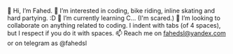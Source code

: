 👋	Hi, I’m Fahed.
👀	I’m interested in coding, bike riding, inline skating and hard partying. :D
🌱	I’m currently learning C... (I'm scared.)
💞️	I’m looking to collaborate on anything related to coding.
	I indent with tabs (of 4 spaces), but I respect if you do it with spaces.
📫	Reach me on fahedsl@yandex.com or on telegram as @fahedsl
